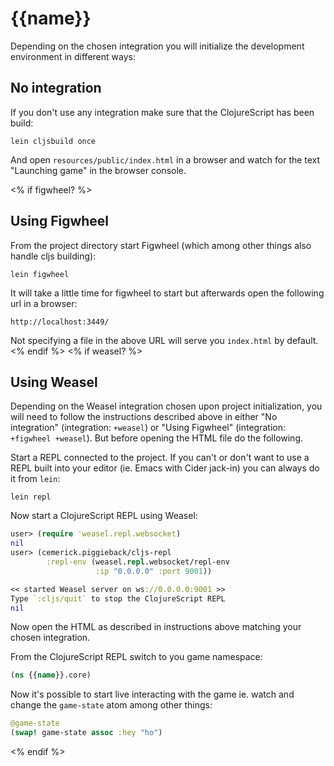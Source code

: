 # {{name}}

Depending on the chosen integration you will initialize the development
environment in different ways:


## No integration

If you don't use any integration make sure that the ClojureScript has been
build:

    lein cljsbuild once

And open `resources/public/index.html` in a browser and watch for the text
"Launching game" in the browser console.

<% if figwheel? %>
## Using Figwheel

From the project directory start Figwheel (which among other things also handle
cljs building):

    lein figwheel

It will take a little time for figwheel to start but afterwards open the
following url in a browser:

    http://localhost:3449/

Not specifying a file in the above URL will serve you `index.html` by default.
<% endif %>
<% if weasel? %>
## Using Weasel

Depending on the Weasel integration chosen upon project initialization, you will
need to follow the instructions described above in either "No integration"
(integration: `+weasel`) or "Using Figwheel" (integration: `+figwheel +weasel`).
But before opening the HTML file do the following.

Start a REPL connected to the project. If you can't or don't want to use a REPL
built into your editor (ie. Emacs with Cider jack-in) you can always do it from
`lein`:

    lein repl

Now start a ClojureScript REPL using Weasel:

``` clojure
user> (require 'weasel.repl.websocket)
nil
user> (cemerick.piggieback/cljs-repl
        :repl-env (weasel.repl.websocket/repl-env
                   :ip "0.0.0.0" :port 9001))

<< started Weasel server on ws://0.0.0.0:9001 >>
Type `:cljs/quit` to stop the ClojureScript REPL
nil
```

Now open the HTML as described in instructions above matching your chosen
integration.

From the ClojureScript REPL switch to you game namespace:

``` clojure
(ns {{name}}.core)
```

Now it's possible to start live interacting with the game ie. watch and change
the `game-state` atom among other things:

``` clojure
@game-state
(swap! game-state assoc :hey "ho")
```
<% endif %>